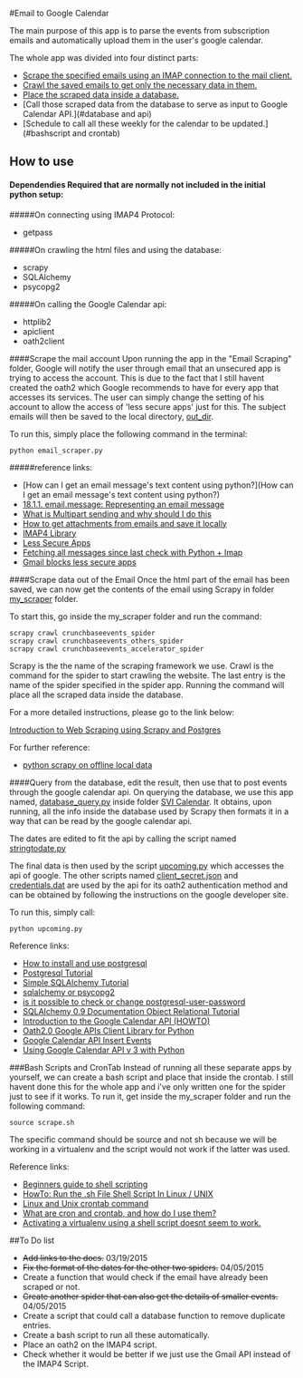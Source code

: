 #Email to Google Calendar

The main purpose of this app is to parse the events from subscription emails and automatically upload them in the user's google calendar.

The whole app was divided into four distinct parts:
* [Scrape the specified emails using an IMAP connection to the mail client.](#email)
* [Crawl the saved emails to get only the necessary data in them.](#scrapy)
* [Place the scraped data inside a database.](#scrapy)
* [Call those scraped data from the database to serve as input to Google Calendar API.](#database and api)
* [Schedule to call all these weekly for the calendar to be updated.](#bashscript and crontab)

## How to use
#### Dependendies Required that are normally not included in the initial python setup:
#####On connecting using IMAP4 Protocol:
* getpass

#####On crawling the html files and using the database:
* scrapy
* SQLAlchemy
* psycopg2

#####On calling the Google Calendar api:
* httplib2
* apiclient
* oath2client

<a id="email"></a>

####Scrape the mail account
Upon running the app in the "Email Scraping" folder, Google will notify the user through email that an unsecured app is trying to access the account. This is due to the fact that I still havent created the oath2 which Google recommends to have for every app that accesses its services. The user can simply change the setting of his account to allow the access of 'less secure apps' just for this. The subject emails will then be saved to the local directory, [out_dir](https://github.com/SiliconValleyInsight/svi-training-a/tree/master/code-samples/week4/SVI%20Email%20to%20Calendar/Email%20Scraping/out_dir).

To run this, simply place the following command in the terminal:

    python email_scraper.py

#####reference links:
*   [How can I get an email message's text content using python?](How can I get an email message's text content using python?)
*   [18.1.1. email.message: Representing an email message](https://docs.python.org/2/library/email.message.html)
*   [What is Multipart sending and why should I do this](https://www.interspire.com/support/kb/questions/563/What+is+multipart+sending+and+why+should+I+do+this%3F)
*   [How to get attachments from emails and save it locally](http://stackoverflow.com/questions/18497397/how-to-get-csv-attachment-from-email-and-save-it)
*   [IMAP4 Library](http://pymotw.com/2/imaplib/)
*   [Less Secure Apps](https://www.google.com/settings/security/lesssecureapps)
*   [Fetching all messages since last check with Python + Imap](https://blog.jtlebi.fr/2013/04/12/fetching-all-messages-since-last-check-with-python-imap/)
*   [Gmail blocks less secure apps](http://www.ghacks.net/2014/07/21/gmail-starts-block-less-secure-apps-enable-access/)

<a id="scrapy"></a>

####Scrape data out of the Email
Once the html part of the email has been saved, we can now get the contents of the email using Scrapy in folder [my_scraper](https://github.com/SiliconValleyInsight/svi-training-a/tree/master/code-samples/week4/SVI%20Email%20to%20Calendar/my_scraper) folder.

To start this, go inside the my_scraper folder and run the command:

    scrapy crawl crunchbaseevents_spider
    scrapy crawl crunchbaseevents_others_spider
    scrapy crawl crunchbaseevents_accelerator_spider

Scrapy is the the name of the scraping framework we use. Crawl is the command for the spider to start crawling the website. The last entry is the name of the spider specified in the spider app. Running the command will place all the scraped data inside the database.

For a more detailed instructions, please go to the link below:

[Introduction to Web Scraping using Scrapy and Postgres](http://newcoder.io/scrape/intro/)

For further reference:
*   [python scrapy on offline local data](http://stackoverflow.com/questions/19385837/python-scrapy-on-offline-local-data)

<a id="database and api"></a>
####Query from the database, edit the result, then use that to post events through the google calendar api.
On querying the database, we use this app named, [database_query.py](https://github.com/SiliconValleyInsight/svi-training-a/blob/master/code-samples/week4/SVI%20Email%20to%20Calendar/SVI%20Calendar/database_query.py) inside folder [SVI Calendar](https://github.com/SiliconValleyInsight/svi-training-a/tree/master/code-samples/week4/SVI%20Email%20to%20Calendar/SVI%20Calendar). It obtains, upon running, all the info inside the database used by Scrapy then formats it in a way that can be read by the google calendar api.

The dates are edited to fit the api by calling the script named [stringtodate.py](https://github.com/SiliconValleyInsight/svi-training-a/blob/master/code-samples/week4/SVI%20Email%20to%20Calendar/SVI%20Calendar/stringtodate.py)

The final data is then used by the script [upcoming.py](https://github.com/SiliconValleyInsight/svi-training-a/blob/master/code-samples/week4/SVI%20Email%20to%20Calendar/SVI%20Calendar/upcoming.py) which accesses the api of google. The other scripts named [client_secret.json](https://github.com/SiliconValleyInsight/svi-training-a/blob/master/code-samples/week4/SVI%20Email%20to%20Calendar/SVI%20Calendar/client_secret.json) and [credentials.dat](https://github.com/SiliconValleyInsight/svi-training-a/blob/master/code-samples/week4/SVI%20Email%20to%20Calendar/SVI%20Calendar/credentials.dat) are used by the api for its oath2 authentication method and can be obtained by following the instructions on the google developer site.

To run this, simply call:

    python upcoming.py
        
Reference links:
*   [How to install and use postgresql](https://www.digitalocean.com/community/tutorials/how-to-install-and-use-postgresql-on-ubuntu-14-04)
*   [Postgresql Tutorial](http://zetcode.com/db/postgresqlpythontutorial/)
*   [Simple SQLAlchemy Tutorial](http://www.blog.pythonlibrary.org/2012/07/01/a-simple-sqlalchemy-0-7-0-8-tutorial/)
*   [sqlalchemy or psycopg2](http://stackoverflow.com/questions/8588126/sqlalchemy-or-psycopg2)
*   [is it possible to check or change postgresql-user-password](http://stackoverflow.com/questions/12720967/is-possible-to-check-or-change-postgresql-user-password)
*   [SQLAlchemy 0.9 Documentation Object Relational Tutorial](http://docs.sqlalchemy.org/en/rel_0_9/orm/tutorial.html)
*   [Introduction to the Google Calendar API (HOWTO)](http://www.oeey.com/2014/10/google-calendar-api.html)
*   [Oath2.0 Google APIs Client Library for Python](https://developers.google.com/api-client-library/python/guide/aaa_oauth#flow_from_clientsecrets)
*   [Google Calendar API Insert Events](https://developers.google.com/google-apps/calendar/v3/reference/events/insert)
*   [Using Google Calendar API v 3 with Python](http://stackoverflow.com/questions/14058964/using-google-calendar-api-v-3-with-python)

<a id="bashscript and crontab"></a>
###Bash Scripts and CronTab
Instead of running all these separate apps by yourself, we can create a bash script and place that inside the crontab. I still havent done this for the whole app and i've only written one for the spider just to see if it works. To run it, get inside the my_scraper folder and run the following command:

    source scrape.sh
The specific command should be source and not sh because we will be working in a virtualenv and the script would not work if the latter was used.

Reference links:
*   [Beginners guide to shell scripting](http://www.howtogeek.com/67469/the-beginners-guide-to-shell-scripting-the-basics/)
*   [HowTo: Run the .sh File Shell Script In Linux / UNIX](http://www.cyberciti.biz/faq/run-execute-sh-shell-script/)
*   [Linux and Unix crontab command](http://www.computerhope.com/unix/ucrontab.htm)
*   [What are cron and crontab, and how do I use them?](https://kb.iu.edu/d/afiz)
*   [Activating a virtualenv using a shell script doesnt seem to work.](http://stackoverflow.com/questions/7369145/activating-a-virtualenv-using-a-shell-script-doesnt-seem-to-work)

##To Do list
* <s>Add links to the docs.</s> 03/19/2015
* <s>Fix the format of the dates for the other two spiders.</s> 04/05/2015
* Create a function that would check if the email have already been scraped or not.
* <s>Create another spider that can also get the details of smaller events.</s> 04/05/2015
* Create a script that could call a database function to remove duplicate entries.
* Create a bash script to run all these automatically.
* Place an oath2 on the IMAP4 script.
* Check whether it would be better if we just use the Gmail API instead of the IMAP4 Script.
